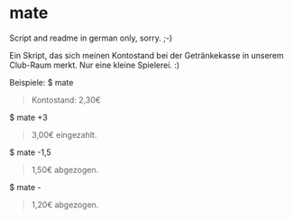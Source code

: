 # mate

Script and readme in german only, sorry. ;-)

Ein Skript, das sich meinen Kontostand bei der Getränkekasse in unserem Club-Raum merkt. Nur eine kleine Spielerei. :)

Beispiele:
  $ mate
  > Kontostand: 2,30€

  $ mate +3
  > 3,00€ eingezahlt.

  $ mate -1,5
  > 1,50€ abgezogen.

  $ mate -
  > 1,20€ abgezogen.

